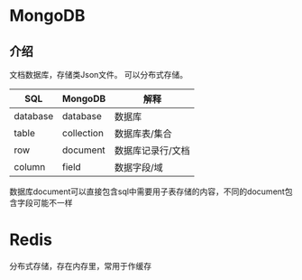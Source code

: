 # MongoDB

## 介绍

文档数据库，存储类Json文件。
可以分布式存储。


|  SQL   | MongoDB    |解释     |
| --- | --- | --- |
|  database   |database     |  数据库   |
|  table   |  collection   |  数据库表/集合   |
|  row   |  document   |   数据库记录行/文档  |
|   column  |  field   |  数据字段/域   |

数据库document可以直接包含sql中需要用子表存储的内容，不同的document包含字段可能不一样
# Redis

分布式存储，存在内存里，常用于作缓存